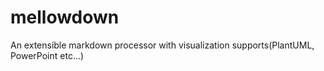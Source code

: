 # mellowdown
An extensible markdown processor with visualization supports(PlantUML, PowerPoint etc...)

